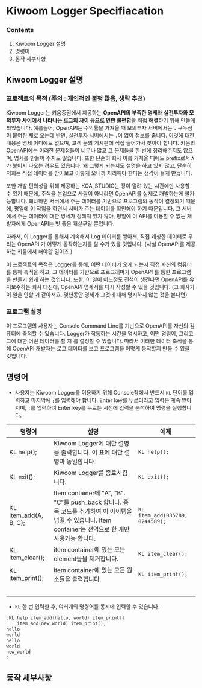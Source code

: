 # Kiwoom Logger Specifiacation

### Contents

1. Kiwoom Logger 설명
2. 명령어
3. 동작 세부사항



## Kiwoom Logger 설명

### 프로젝트의 목적 (주의 : 개인적인 불평 많음, 생략 추천)

Kiwoom Logger는 키움증권에서 제공하는 **OpenAPI의 부족한 명세**와 **실전투자와 모의투자 사이에서 나타나는 로그의 차이 등으로 인한 불편함**을 직접 **해결**하기 위해 만들게 되었습니다. 예를들어, OpenAPI는 수익률을 가져올 때 모의투자 서버에서는 `.` 구두점이 붙여진 채로 오는데 반면, 실전투자 서버에서는 `.`이 없이 정보를 줍니다. 이것에 대한 내용은 명세 어디에도 없으며, 고객 문의 게시판에 직접 들어가서 찾아야 합니다. 키움의 OpenAPI에는 이러한 문제점들이 너무나 많고 그 문제들을 한 번에 정리해주지도 않으며, 명세를 만들어 주지도 않습니다. 또한 단순히 회사 이름 가져올 때에도 prefix로서 `A`가 붙어서 나오는 경우도 있습니다. 왜 그렇게 되는지도 설명을 하고 있지 않고, 단순히 저희는 직접 데이터를 받아보고 이렇게 오니까 처리해야 한다는 생각이 들게 만듭니다.

또한 개발 편의성을 위해 제공하는 KOA_STUDIO는 장이 열려 있는 시간에만 사용할 수 있기 때문에, 주식을 본업으로 사람이 아니라면 OpenAPI를 실제로 개발하는게 불가능합니다. 왜냐하면 서버에서 주는 데이터를 기반으로 프로그램의 동작이 결정되기 때문에, 평일에 이 작업을 하면서 서버가 주는 데이터를 확인해야 하기 때문입니다. 그 서버에서 주는 데이터에 대한 명세가 정해져 있지 않아, 평일에 이 API를 이용할 수 없는 개발자에게 OpenAPI는 빛 좋은 개살구일 뿐입니다.

따라서, 이 Logger를 통해서 계속해서 Log 데이터를 쌓아서, 직접 캐싱한 데이터로 우리는 OpenAPI 가 어떻게 동작하는지를 알 수가 있을 것입니다. (사실 OpenAPI를 제공하는 키움에서 해야할 일이죠.) 

이 프로젝트의 목적은 Logger를 통해, 어떤 데이터가 오게 되는지 직접 자신의 컴퓨터를 통해 축적을 하고, 그 데이터를 기반으로 프로그래머가 OpenAPI 를 통한 프로그램을 만들기 쉽게 하는 것입니다. 또한, 이 일이 어느정도 진척이 생긴다면 OpenAPI를 유지보수하는 회사 대신에, OpenAPI 명세서를 다시 작성할 수 있을 것입니다. (그 회사가 이 일을 안할 거 같아서요. 몇년동안 명세가 그것에 대해 명시하지 않는 것을 본다면)



### 프로그램 설명

이 프로그램의 사용자는 Console Command Line를 기반으로 OpenAPI를 자신의 컴퓨터에 축적할 수 있습니다. Logger가 작동하는 시간을 명시하고, 어떤 명령어, 그리고 그에 대한 어떤 데이터를 할 지 를 설정할 수 있습니다. 따라서 이러한 데이터 축적을 통해 OpenAPI 개발자는 로그 데이터를 보고 프로그램을 어떻게 동작할지 만들 수 있을 것입니다.



## 명령어

* 사용자는 Kiwoom Logger를 이용하기 위해 Console창에서 반드시 `KL` 단어를 입력하고 마지막에 `;`를 입력해야 합니다. Enter key를 누르더라고 입력은 계속 받아지며, `;`를 입력하여 Enter key를 누르는 시점에 입력을 분석하여 명령을 실행합니다.

| 명령어                | 설명                                                         | 예제                            |
| --------------------- | ------------------------------------------------------------ | ------------------------------- |
| KL help();            | Kiwoom Logger에 대한 설명을 출력합니다. 이 표에 대한 설명과 동일합니다. | `KL help();`                    |
| KL exit();            | Kiwoom Logger를 종료시킵니다.                                | `KL exit();`                    |
| KL item_add(A, B, C); | Item container에 "A", "B". "C"를 push_back 합니다. 종목 코드를 추가하여 이 아이템을 넘길 수 있습니다. Item container는 전역으로 한 개만 사용가능 합니다. | `KL item_add(035789, 0244589);` |
| KL item_clear();      | item container에 있는 모든 element들을 제거합니다.           | `KL item_clear();`              |
| KL item_print();      | item container에 있는 모든 원소들을 출력합니다.              | `KL item_print();`              |
|                       |                                                              |                                 |
|                       |                                                              |                                 |
|                       |                                                              |                                 |
|                       |                                                              |                                 |
|                       |                                                              |                                 |

* `KL` 한 번 입력한 후, 여러개의 명령어를 동시에 입력할 수 있습니다.

```c
:KL help item_add(hello, world) item_print() 
    item_add(new_world) item_print();
hello
world
hello
world
new_world
:
```







## 동작 세부사항

